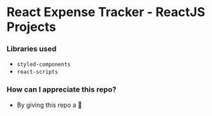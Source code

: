 # React Expense Tracker - ReactJS Projects


### Libraries used
* `styled-components`
* `react-scripts`


### How can I appreciate this repo? ###

* By giving this repo a 🌟

